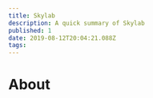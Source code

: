 ```yaml
---
title: Skylab
description: A quick summary of Skylab
published: 1
date: 2019-08-12T20:04:21.088Z
tags: 
---
```


# About